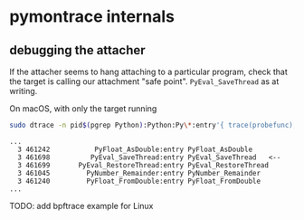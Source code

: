 # pymontrace internals

## debugging the attacher

If the attacher seems to hang attaching to a particular program, check that
the target is calling our attachment "safe point". `PyEval_SaveThread` as at
writing.

On macOS, with only the target running

```sh
sudo dtrace -n pid$(pgrep Python):Python:Py\*:entry'{ trace(probefunc); }'
```

```
...
  3 461242           PyFloat_AsDouble:entry PyFloat_AsDouble
  3 461698          PyEval_SaveThread:entry PyEval_SaveThread   <--
  3 461699       PyEval_RestoreThread:entry PyEval_RestoreThread
  3 461045         PyNumber_Remainder:entry PyNumber_Remainder
  3 461240         PyFloat_FromDouble:entry PyFloat_FromDouble
...
```

TODO: add bpftrace example for Linux

